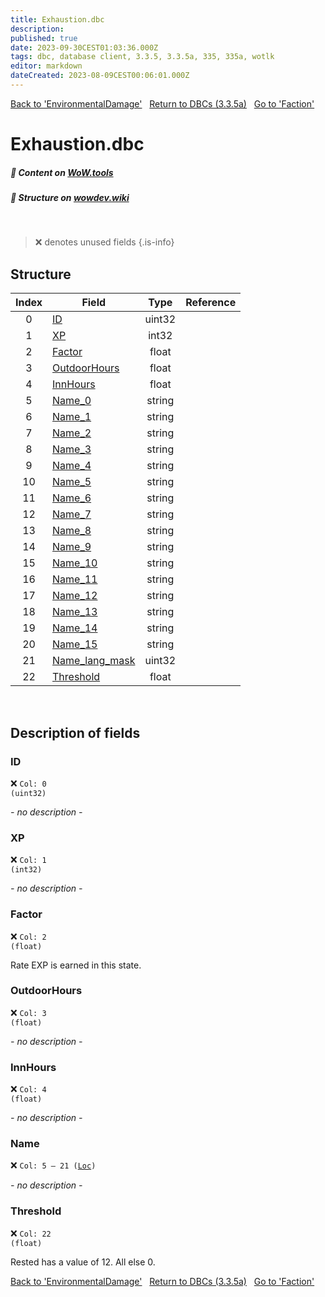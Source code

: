 ```yaml
---
title: Exhaustion.dbc
description:
published: true
date: 2023-09-30CEST01:03:36.000Z
tags: dbc, database client, 3.3.5, 3.3.5a, 335, 335a, wotlk
editor: markdown
dateCreated: 2023-08-09CEST00:06:01.000Z
---
```

<a href="https://trinitycore.info/files/DBC/335/environmentaldamage" class="mt-5 v-btn v-btn--depressed v-btn--flat v-btn--outlined theme--light v-size--default darkblue--text text--lighten-3"><span class="v-btn__content"><i aria-hidden="true" class="v-icon notranslate v-icon--left mdi mdi-arrow-left theme--light"></i><span>Back to 'EnvironmentalDamage'</span></span></a>&nbsp;&nbsp;&nbsp;<a href="https://trinitycore.info/files/DBC/335/home" class="mt-5 v-btn v-btn--depressed v-btn--flat v-btn--outlined theme--light v-size--default darkblue--text text--lighten-3"><span class="v-btn__content"><i aria-hidden="true" class="v-icon notranslate v-icon--left mdi mdi-home-outline theme--light"></i><span>Return to DBCs (3.3.5a)</span></span></a>&nbsp;&nbsp;&nbsp;<a href="https://trinitycore.info/files/DBC/335/faction" class="mt-5 v-btn v-btn--depressed v-btn--flat v-btn--outlined theme--light v-size--default darkblue--text text--lighten-3"><span class="v-btn__content"><span>Go to 'Faction'</span><i aria-hidden="true" class="v-icon notranslate v-icon--right mdi mdi-arrow-right theme--light"></i></span></a>

# Exhaustion.dbc
##### :open_book: Content on [WoW.tools](https://wow.tools/dbc/?dbc=exhaustion&build=3.3.5.12340)
##### :pencil: Structure on [wowdev.wiki](https://wowdev.wiki/DB/Exhaustion)
&nbsp;

> :x: denotes unused fields
{.is-info}


## Structure

| Index | Field | Type | Reference |
| :---: | --- | :---: | --- |
| 0 | [ID](#id) | uint32 |  |
| 1 | [XP](#xp) | int32 |  |
| 2 | [Factor](#factor) | float |  |
| 3 | [OutdoorHours](#outdoorhours) | float  |  |
| 4 | [InnHours](#innhours) | float  |  |
| 5 | [Name_0](#name) | string |  |
| 6 | [Name_1](#name) | string |  |
| 7 | [Name_2](#name) | string |  |
| 8 | [Name_3](#name) | string |  |
| 9 | [Name_4](#name) | string |  |
| 10 | [Name_5](#name) | string |  |
| 11 | [Name_6](#name) | string |  |
| 12 | [Name_7](#name) | string |  |
| 13 | [Name_8](#name) | string |  |
| 14 | [Name_9](#name) | string |  |
| 15 | [Name_10](#name) | string |  |
| 16 | [Name_11](#name) | string |  |
| 17 | [Name_12](#name) | string |  |
| 18 | [Name_13](#name) | string |  |
| 19 | [Name_14](#name) | string |  |
| 20 | [Name_15](#name) | string |  |
| 21 | [Name_lang_mask](#name) | uint32 |  |
| 22 | [Threshold](#id) | float  |  |
&nbsp;
## Description of fields

### ID
:x: <code>Col: 0 (uint32)</code>

*- no description -*
&nbsp;

### XP
:x: <code>Col: 1 (int32)</code>

*- no description -*
&nbsp;

### Factor
:x: <code>Col: 2 (float)</code>

Rate EXP is earned in this state.
&nbsp;

### OutdoorHours
:x: <code>Col: 3 (float)</code>

*- no description -*
&nbsp;

### InnHours
:x: <code>Col: 4 (float)</code>

*- no description -*
&nbsp;

### Name
:x: <code>Col: 5 &ndash; 21 ([Loc](/how-to/localization))</code>

*- no description -*
&nbsp;

### Threshold
:x: <code>Col: 22 (float)</code>

Rested has a value of 12. All else 0.
&nbsp;

<a href="https://trinitycore.info/files/DBC/335/environmentaldamage" class="mt-5 v-btn v-btn--depressed v-btn--flat v-btn--outlined theme--light v-size--default darkblue--text text--lighten-3"><span class="v-btn__content"><i aria-hidden="true" class="v-icon notranslate v-icon--left mdi mdi-arrow-left theme--light"></i><span>Back to 'EnvironmentalDamage'</span></span></a>&nbsp;&nbsp;&nbsp;<a href="https://trinitycore.info/files/DBC/335/home" class="mt-5 v-btn v-btn--depressed v-btn--flat v-btn--outlined theme--light v-size--default darkblue--text text--lighten-3"><span class="v-btn__content"><i aria-hidden="true" class="v-icon notranslate v-icon--left mdi mdi-home-outline theme--light"></i><span>Return to DBCs (3.3.5a)</span></span></a>&nbsp;&nbsp;&nbsp;<a href="https://trinitycore.info/files/DBC/335/faction" class="mt-5 v-btn v-btn--depressed v-btn--flat v-btn--outlined theme--light v-size--default darkblue--text text--lighten-3"><span class="v-btn__content"><span>Go to 'Faction'</span><i aria-hidden="true" class="v-icon notranslate v-icon--right mdi mdi-arrow-right theme--light"></i></span></a>
